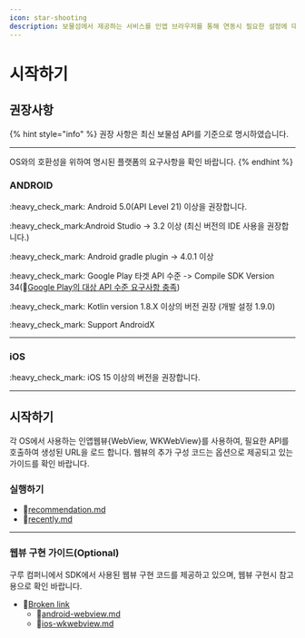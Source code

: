 ```yaml
---
icon: star-shooting
description: 보물섬에서 제공하는 서비스를 인앱 브라우저를 통해 연동시 필요한 설정에 대해 알아 보세요.
---
```


# 시작하기

## 권장사항

{% hint style="info" %}
권장 사항은 최신 보물섬 API를 기준으로 명시하였습니다.

***

OS와의 호환성을 위하여 명시된 플랫폼의 요구사항을 확인 바랍니다.
{% endhint %}

### ANDROID

:heavy\_check\_mark: Android 5.0(API Level 21) 이상을 권장합니다.

:heavy\_check\_mark:Android Studio -> 3.2 이상 (최신 버전의 IDE 사용을 권장합니다.)

:heavy\_check\_mark: Android gradle plugin -> 4.0.1 이상

:heavy\_check\_mark:️ Google Play 타겟 API 수준 -> Compile SDK Version 34(:link:[Google Play의 대상 API 수준 요구사항 충족](https://developer.android.com/google/play/requirements/target-sdk?hl=ko))

:heavy\_check\_mark:️ Kotlin version 1.8.X 이상의 버전 권장 (개발 설정 1.9.0)

:heavy\_check\_mark:️ Support AndroidX

***

### iOS

:heavy\_check\_mark: iOS 15 이상의 버전을 권장합니다.

***

## 시작하기

각 OS에서 사용하는 인앱웹뷰{WebView, WKWebView}를 사용하여, 필요한 API를 호출하여 생성된 URL을 로드 합니다. 웹뷰의 추가 구성 코드는 옵션으로 제공되고 있는 가이드를 확인 바랍니다.

### 실행하기

* :link:[recommendation.md](channeling/recommendation.md "mention")
* :link:[recently.md](channeling/recently.md "mention")

***

### 웹뷰 구현 가이드(Optional)

구루 컴퍼니에서 SDK에서 사용된 웹뷰 구현 코드를 제공하고 있으며, 웹뷰 구현시 참고용으로 확인 바랍니다.

* :link:[Broken link](broken-reference "mention")
  * :link:[android-webview.md](../webview-config/android-webview.md "mention")
  * :link:[ios-wkwebview.md](../webview-config/ios-wkwebview.md "mention")









